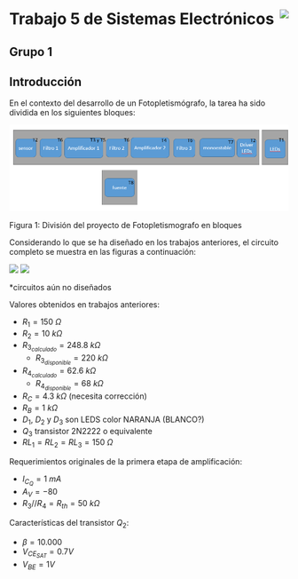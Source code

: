 # <img src="https://julianodb.github.io/SISTEMAS_ELECTRONICOS_PARA_INGENIERIA_BIOMEDICA/img/logo_fing.png?raw=true" align="right" height="45"> Trabajo 5 de Sistemas Electrónicos

## Grupo 1

## Introducción

En el contexto del desarrollo de un Fotopletismógrafo, la tarea ha sido dividida en los siguientes bloques:

![TX_bloques](../../img/TX_bloques.png)

Figura 1: División del proyecto de Fotopletismografo en bloques

Considerando lo que se ha diseñado en los trabajos anteriores, el circuito completo se muestra en las figuras a continuación:

<img src="https://julianodb.github.io/electronic_circuits_diagrams/T4a.png" width="800">

<img src="https://julianodb.github.io/electronic_circuits_diagrams/T4b.png" width="800">

*circuitos aún no diseñados

Valores obtenidos en trabajos anteriores:
- $R_1 = 150\ \Omega$
- $R_2 = 10\ k\Omega$
- $R_{3_{calculado}} = 248.8\ k\Omega$
    - $R_{3_{disponible}} = 220\ k\Omega$
- $R_{4_{calculado}} = 62.6\ k\Omega$
    - $R_{4_{disponible}} = 68\ k\Omega$
- $R_C = 4.3\ k\Omega$ (necesita corrección)
- $R_B = 1\ k\Omega$
- $D_1$, $D_2$ y $D_3$ son LEDS color NARANJA (BLANCO?)
- $Q_3$ transistor 2N2222 o equivalente
- $RL_1 = RL_2 = RL_3= 150\ \Omega$

Requerimientos originales de la primera etapa de amplificación:
- $I_{C_Q} = 1\ mA$
- $A_V = -80$
- $R_3 // R_4 = R_{th} = 50\ k\Omega$

Características del transistor $Q_2$:

- $\beta = 10.000$
- $V_{CE_{SAT}} = 0.7 V$
- $V_{BE} = 1 V$